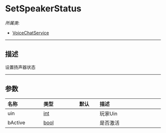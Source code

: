 # SetSpeakerStatus

*所属类*:
* [VoiceChatService](/Api/Classes/GamePlay/VoiceChatService.md)
------------------------------------------------------------------------------------------
## 描述

设置扬声器状态

------------------------------------------------------------------------------------------
## 参数

|<div style="width:100px">名称</div>|<div style="width:100px">类型</div>|<div style="width:50px">默认</div>|<div style="width:350px">描述</div>|
|:---|:---|:---|:---|
|uin|[int](/Api/DataType/Number.md)||玩家Uin|
|bActive|[bool](/Api/DataType/Bool.md)||是否激活|
